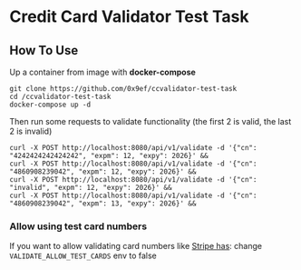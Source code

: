 # Credit Card Validator Test Task

## How To Use
Up a container from image with **docker-compose**
```
git clone https://github.com/0x9ef/ccvalidator-test-task
cd /ccvalidator-test-task
docker-compose up -d
```

Then run some requests to validate functionality (the first 2 is valid, the last 2 is invalid)
```
curl -X POST http://localhost:8080/api/v1/validate -d '{"cn": "4242424242424242", "expm": 12, "expy": 2026}' &&
curl -X POST http://localhost:8080/api/v1/validate -d '{"cn": "4860908239042", "expm": 12, "expy": 2026}' &&
curl -X POST http://localhost:8080/api/v1/validate -d '{"cn": "invalid", "expm": 12, "expy": 2026}' &&
curl -X POST http://localhost:8080/api/v1/validate -d '{"cn": "4860908239042", "expm": 13, "expy": 2026}' &&
```

### Allow using test card numbers
If you want to allow validating card numbers like [Stripe has](https://stripe.com/docs/testing):
change `VALIDATE_ALLOW_TEST_CARDS` env to false
